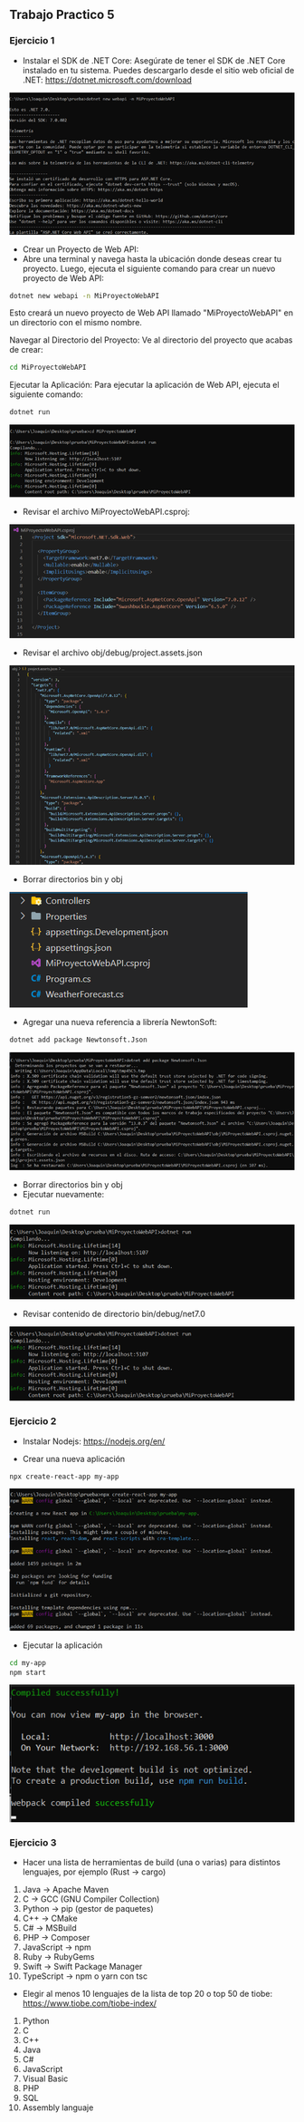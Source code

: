 ## Trabajo Practico 5

### Ejercicio 1

- Instalar el SDK de .NET Core: Asegúrate de tener el SDK de .NET Core instalado en tu sistema. Puedes descargarlo desde el sitio web oficial de .NET: https://dotnet.microsoft.com/download

 ![readme](https://github.com/JoaquinVietto8/ing-software-3/blob/main/trabajo-practico-05/Imagenes/1-a.png)

- Crear un Proyecto de Web API:
 - Abre una terminal y navega hasta la ubicación donde deseas crear tu proyecto. Luego, ejecuta el siguiente comando para crear un nuevo proyecto de Web API:
```bash
dotnet new webapi -n MiProyectoWebAPI
```
Esto creará un nuevo proyecto de Web API llamado "MiProyectoWebAPI" en un directorio con el mismo nombre.

Navegar al Directorio del Proyecto:
Ve al directorio del proyecto que acabas de crear:
```bash
cd MiProyectoWebAPI
```
Ejecutar la Aplicación:
Para ejecutar la aplicación de Web API, ejecuta el siguiente comando:

```bash
dotnet run
```

 ![readme](https://github.com/JoaquinVietto8/ing-software-3/blob/main/trabajo-practico-05/Imagenes/1-b.png)

 - Revisar el archivo MiProyectoWebAPI.csproj:

 ![readme](https://github.com/JoaquinVietto8/ing-software-3/blob/main/trabajo-practico-05/Imagenes/1-c.png)

 - Revisar el archivo obj/debug/project.assets.json

 ![readme](https://github.com/JoaquinVietto8/ing-software-3/blob/main/trabajo-practico-05/Imagenes/1-d.png)

- Borrar directorios bin y obj

 ![readme](https://github.com/JoaquinVietto8/ing-software-3/blob/main/trabajo-practico-05/Imagenes/1-e.png)

 - Agregar una nueva referencia a librería NewtonSoft:
```bash
dotnet add package Newtonsoft.Json
```

 ![readme](https://github.com/JoaquinVietto8/ing-software-3/blob/main/trabajo-practico-05/Imagenes/1-f.png)

- Borrar directorios bin y obj
- Ejecutar nuevamente:
```bash
dotnet run
```

 ![readme](https://github.com/JoaquinVietto8/ing-software-3/blob/main/trabajo-practico-05/Imagenes/1-g.png)

- Revisar contenido de directorio bin/debug/net7.0

 ![readme](https://github.com/JoaquinVietto8/ing-software-3/blob/main/trabajo-practico-05/Imagenes/1-g.png)

### Ejercicio 2

- Instalar Nodejs: https://nodejs.org/en/

- Crear una nueva aplicación
```bash
npx create-react-app my-app
```

 ![readme](https://github.com/JoaquinVietto8/ing-software-3/blob/main/trabajo-practico-05/Imagenes/2-a.png)

 - Ejecutar la aplicación
```bash
cd my-app
npm start
```

 ![readme](https://github.com/JoaquinVietto8/ing-software-3/blob/main/trabajo-practico-05/Imagenes/2-b.png)

### Ejercicio 3

- Hacer una lista de herramientas de build (una o varias) para distintos lenguajes, por ejemplo (Rust -> cargo)

1.	Java -> Apache Maven
2.	C -> GCC (GNU Compiler Collection)
3.	Python -> pip (gestor de paquetes)
4.	C++ -> CMake
5.	C# -> MSBuild
6.	PHP -> Composer
7.	JavaScript -> npm
8.	Ruby -> RubyGems
9.	Swift -> Swift Package Manager
10.	TypeScript -> npm o yarn con tsc

- Elegir al menos 10 lenguajes de la lista de top 20 o top 50 de tiobe: https://www.tiobe.com/tiobe-index/

1.	Python
2.	C
3.	C++
4.	Java
5.	C#
6.	JavaScript
7.	Visual Basic
8.	PHP
9.	SQL
10.	Assembly languaje



